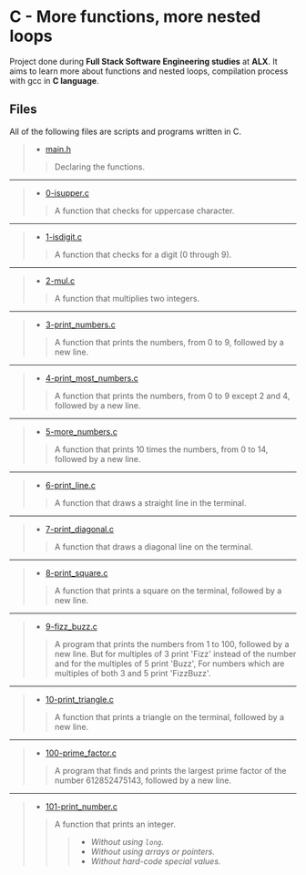 # C - More functions, more nested loops
Project done during **Full Stack Software Engineering studies** at **ALX**. It aims to learn more about functions and nested loops, compilation process with gcc in **C language**.

## Files
All of the following files are scripts and programs written in C.


> * [main.h](https://github.com/Moh-A-Mahdi/alx-low_level_programming/blob/master/0x04-more_functions_nested_loops/main.h)
>> Declaring the functions.
------------------
> * [0-isupper.c](https://github.com/Moh-A-Mahdi/alx-low_level_programming/blob/master/0x04-more_functions_nested_loops/0-isupper.c)
>> A function that checks for uppercase character.
------------------
> * [1-isdigit.c](https://github.com/Moh-A-Mahdi/alx-low_level_programming/blob/master/0x04-more_functions_nested_loops/1-isdigit.c)
>> A function that checks for a digit (0 through 9).
------------------
> * [2-mul.c](https://github.com/Moh-A-Mahdi/alx-low_level_programming/blob/master/0x04-more_functions_nested_loops/2-mul.c)
>> A function that multiplies two integers.
------------------
> * [3-print_numbers.c](https://github.com/Moh-A-Mahdi/alx-low_level_programming/blob/master/0x04-more_functions_nested_loops/3-print_numbers.c)
>> A function that prints the numbers, from 0 to 9, followed by a new line.
------------------
> * [4-print_most_numbers.c](https://github.com/Moh-A-Mahdi/alx-low_level_programming/blob/master/0x04-more_functions_nested_loops/4-print_most_numbers.c])
>> A function that prints the numbers, from 0 to 9 except 2 and 4, followed by a new line.
------------------
> * [5-more_numbers.c](https://github.com/Moh-A-Mahdi/alx-low_level_programming/blob/master/0x04-more_functions_nested_loops/5-more_numbers.c)
>> A function that prints 10 times the numbers, from 0 to 14, followed by a new line.
------------------
> * [6-print_line.c](https://github.com/Moh-A-Mahdi/alx-low_level_programming/blob/master/0x04-more_functions_nested_loops/6-print_line.c)
>> A function that draws a straight line in the terminal.
------------------
> * [7-print_diagonal.c](https://github.com/Moh-A-Mahdi/alx-low_level_programming/blob/master/0x04-more_functions_nested_loops/7-print_diagonal.c)
>> A function that draws a diagonal line on the terminal.
------------------
> * [8-print_square.c](https://github.com/Moh-A-Mahdi/alx-low_level_programming/blob/master/0x04-more_functions_nested_loops/8-print_square.c)
>> A function that prints a square on the terminal, followed by a new line.
------------------
> * [9-fizz_buzz.c](https://github.com/Moh-A-Mahdi/alx-low_level_programming/blob/master/0x04-more_functions_nested_loops/9-fizz_buzz.c)
>> A program that prints the numbers from 1 to 100, followed by a new line. But for multiples of 3 print 'Fizz' instead of the number and for the multiples of 5 print 'Buzz', For numbers which are multiples of both 3 and 5 print 'FizzBuzz'.
------------------
> * [10-print_triangle.c](https://github.com/Moh-A-Mahdi/alx-low_level_programming/blob/master/0x04-more_functions_nested_loops/10-print_triangle.c)
>> A function that prints a triangle on the terminal, followed by a new line.
------------------
> * [100-prime_factor.c](https://github.com/Moh-A-Mahdi/alx-low_level_programming/blob/master/0x04-more_functions_nested_loops/100-prime_factor.c)
>> A program that finds and prints the largest prime factor of the number 612852475143, followed by a new line.
------------------
> * [101-print_number.c](https://github.com/Moh-A-Mahdi/alx-low_level_programming/blob/master/0x04-more_functions_nested_loops/101-print_number.c)
>> A function that prints an integer.
>>> - _Without using `long`._
>>> - _Without using arrays or pointers._
>>> - _Without hard-code special values._
